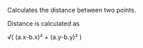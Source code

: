 Calculates the distance between two points.


Distance is calculated as 

√( (a.x-b.x)² + (a.y-b.y)² )